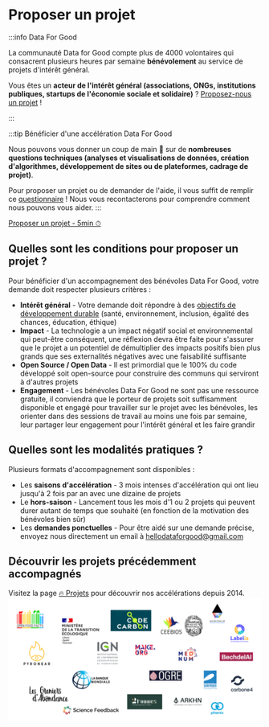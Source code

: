 # Proposer un projet

:::info Data For Good

La communauté Data for Good compte plus de 4000 volontaires qui consacrent plusieurs heures par semaine **bénévolement** au service de projets d'intérêt général.

Vous êtes un **acteur de l'intérêt général (associations, ONGs, institutions publiques, startups de l'économie sociale et solidaire)** ? [Proposez-nous un projet](https://airtable.com/shrw27X2Jmb9boYEm) !

:::

:::tip Bénéficier d'une accélération Data For Good

Nous pouvons vous donner un coup de main 💪 sur de **nombreuses questions techniques (analyses et visualisations de données, création d'algorithmes, développement de sites ou de plateformes, cadrage de projet)**. 

Pour proposer un projet ou de demander de l'aide, il vous suffit de remplir ce [questionnaire](https://airtable.com/shrw27X2Jmb9boYEm) ! Nous vous recontacterons pour comprendre comment nous pouvons vous aider.
:::

<div style={{"text-align":"center","margin-bottom":"20px"}}>
<a href="https://airtable.com/shrw27X2Jmb9boYEm" target="_blank" className="button button--secondary button--lg button-home">
Proposer un projet - 5min ⏱
</a>
</div>


## Quelles sont les conditions pour proposer un projet ?
Pour bénéficier d'un accompagnement des bénévoles Data For Good, votre demande doit respecter plusieurs critères :
- **Intérêt général** - Votre demande doit répondre à des [objectifs de développement durable](https://www.un.org/sustainabledevelopment/fr/objectifs-de-developpement-durable/) (santé, environnement, inclusion, égalité des chances, éducation, éthique)  
- **Impact** - La technologie a un impact négatif social et environnemental qui peut-être conséquent, une réflexion devra être faite pour s'assurer que le projet a un potentiel de démultiplier des impacts positifs bien plus grands que ses externalités négatives avec une faisabilité suffisante
- **Open Source / Open Data** - Il est primordial que le 100% du code développé soit open-source pour construire des communs qui serviront à d'autres projets
- **Engagement** - Les bénévoles Data For Good ne sont pas une ressource gratuite, il conviendra que le porteur de projets soit suffisamment disponible et engagé pour travailler sur le projet avec les bénévoles, les orienter dans des sessions de travail au moins une fois par semaine, leur partager leur engagement pour l'intérêt général et les faire grandir

## Quelles sont les modalités pratiques ?
Plusieurs formats d'accompagnement sont disponibles : 
- Les **saisons d'accélération** - 3 mois intenses d'accélération qui ont lieu jusqu'à 2 fois par an avec une dizaine de projets
- Le **hors-saison** - Lancement tous les mois d'1 ou 2 projets qui peuvent durer autant de temps que souhaité (en fonction de la motivation des bénévoles bien sûr) 
- Les **demandes ponctuelles** - Pour être aidé sur une demande précise, envoyez nous directement un email à hellodataforgood@gmail.com

## Découvrir les projets précédemment accompagnés
Visitez la page [🔥 Projets](/projects) pour découvrir nos accélérations depuis 2014.
![projects](./projects.png)


